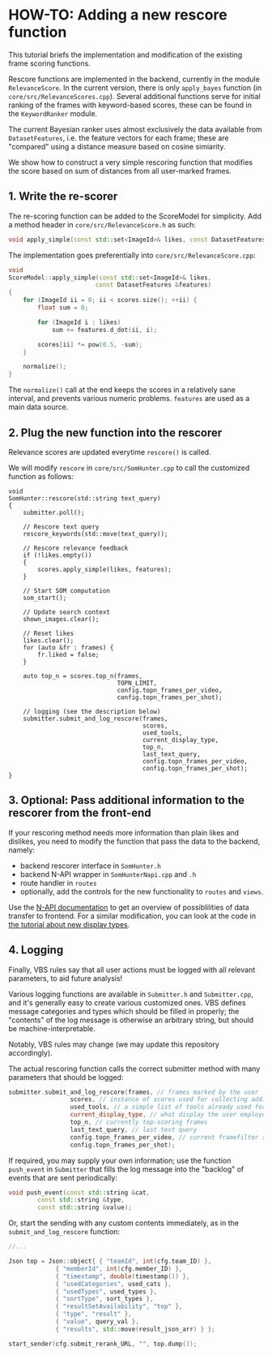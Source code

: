 
# HOW-TO: Adding a new rescore function

This tutorial briefs the implementation and modification of the existing frame
scoring functions.

Rescore functions are implemented in the backend, currently in the module
`RelevanceScore`. In the current version, there is only `apply_bayes` function
(in `core/src/RelevanceScores.cpp`). Several additional functions serve for
initial ranking of the frames with keyword-based scores, these can be found in
the `KeywordRanker` module.

The current Bayesian ranker uses almost exclusively the data available from
`DatasetFeatures`, i.e. the feature vectors for each frame; these are
"compared" using a distance measure based on cosine simiarity.

We show how to construct a very simple rescoring function that modifies the
score based on sum of distances from all user-marked frames.

## 1. Write the re-scorer

The re-scoring function can be added to the ScoreModel for simplicity. Add a
method header in `core/src/RelevanceScore.h` as such:
```cpp
void apply_simple(const std::set<ImageId>& likes, const DatasetFeatures &features);
```

The implementation goes preferentially into `core/src/RelevanceScore.cpp`:
```cpp
void
ScoreModel::apply_simple(const std::set<ImageId>& likes,
                        const DatasetFeatures &features)
{
	for (ImageId ii = 0; ii < scores.size(); ++ii) {
		float sum = 0;

		for (ImageId i : likes)
			sum += features.d_dot(ii, i);

		scores[ii] *= pow(0.5, -sum);
	}

  	normalize();
}
```

The `normalize()` call at the end keeps the scores in a relatively sane
interval, and prevents various numeric problems. `features` are used as a main
data source.

## 2. Plug the new function into the rescorer
Relevance scores are updated everytime `rescore()` is called.

We will modify `rescore` in `core/src/SomHunter.cpp` to call the customized
function as follows:
```
void
SomHunter::rescore(std::string text_query)
{
	submitter.poll();

	// Rescore text query
	rescore_keywords(std::move(text_query));

	// Rescore relevance feedback
	if (!likes.empty())
	{
		scores.apply_simple(likes, features);
	}

	// Start SOM computation
	som_start();

	// Update search context
	shown_images.clear();

	// Reset likes
	likes.clear();
	for (auto &fr : frames) {
		fr.liked = false;
	}

	auto top_n = scores.top_n(frames,
	                          TOPN_LIMIT,
	                          config.topn_frames_per_video,
	                          config.topn_frames_per_shot);
                            
	// logging (see the description below)
	submitter.submit_and_log_rescore(frames,
	                                 scores,
	                                 used_tools,
	                                 current_display_type,
	                                 top_n,
	                                 last_text_query,
	                                 config.topn_frames_per_video,
	                                 config.topn_frames_per_shot);
}
```

## 3. Optional: Pass additional information to the rescorer from the front-end

If your rescoring method needs more information than plain likes and dislikes,
you need to modify the function that pass the data to the backend, namely:

- backend rescorer interface in `SomHunter.h`
- backend N-API wrapper in `SomHunterNapi.cpp` and `.h`
- route handler in `routes`
- optionally, add the controls for the new functionality to `routes` and `views`.

Use the [N-API documentation](https://nodejs.org/api/n-api.html) to get an
overview of possiblilities of data transfer to frontend. For a similar
modification, you can look at the code in [the tutorial about new display
types](HOWTO-display.md).

## 4. Logging

Finally, VBS rules say that all user actions must be logged with all relevant
parameters, to aid future analysis!

Various logging functions are available in `Submitter.h` and `Submitter.cpp`,
and it's generally easy to create various customized ones. VBS defines message
categories and types which should be filled in properly; the "contents" of the
log message is otherwise an arbitrary string, but should be
machine-interpretable.

Notably, VBS rules may change (we may update this repository accordingly).

The actual rescoring function calls the correct submitter method with many
parameters that should be logged:
```cpp
submitter.submit_and_log_rescore(frames, // frames marked by the user
				 scores, // instance of scores used for collecting additional data
				 used_tools, // a simple list of tools already used for this search (class UsedTools)
				 current_display_type, // what display the user employed to submit the feedback
				 top_n, // currently top-scoring frames
				 last_text_query, // last text query
				 config.topn_frames_per_video, // current framefilter settings
				 config.topn_frames_per_shot);
```

If required, you may supply your own information; use the function `push_event`
in `Submitter` that fills the log message into the "backlog" of events that are
sent periodically:
```cpp
void push_event(const std::string &cat,
		const std::string &type,
		const std::string &value);
```

Or, start the sending with any custom contents immediately, as in the
`submit_and_log_rescore` function:

```cpp
//...

Json top = Json::object{ { "teamId", int(cfg.team_ID) },
			 { "memberId", int(cfg.member_ID) },
			 { "timestamp", double(timestamp()) },
			 { "usedCategories", used_cats },
			 { "usedTypes", used_types },
			 { "sortType", sort_types },
			 { "resultSetAvailability", "top" },
			 { "type", "result" },
			 { "value", query_val },
			 { "results", std::move(result_json_arr) } };

start_sender(cfg.submit_rerank_URL, "", top.dump());
```


